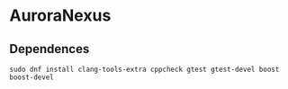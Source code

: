 # AuroraNexus

## Dependences
```
sudo dnf install clang-tools-extra cppcheck gtest gtest-devel boost boost-devel
```